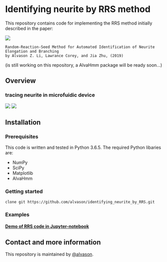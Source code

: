# Identifying neurite by RRS method
This repository contains code for implementing the RRS method initially described in the paper:

![](https://www.nature.com/articles/s41598-019-39962-0)

```
Random-Reaction-Seed Method for Automated Identification of Neurite Elongation and Branching
by Alvason Z. Li, Lawrance Corey, and Jia Zhu, (2019)
```
(is still working on this repository, a AlvaHmm package will be ready soon...)
## Overview
### tracing neurite in microfuidic device
![](https://github.com/alvason/identifying_neurite_by_RRS/blob/master/figure/AlvaHmm_demo_edge_detection_selected_seeding_selected_seed_window0.jpg)
![](https://github.com/alvason/identifying_neurite_by_RRS/blob/master/figure/AlvaHmm_demo_edge_detection_selected_seeding_connected_way_window3.png)


## Installation
### Prerequisites
This code is written and tested in Python 3.6.5.
The required Python libaries are:
* NumPy
* SciPy
* Matplotlib
* AlvaHmm

### Getting started
```
clone git https://github.com/alvason/identifying_neurite_by_RRS.git
```
### Examples
#### [Demo of RRS code in Jupyter-notebook](https://github.com/alvason/identifying_neurite_by_RRS/blob/master/code/AlvaHmm_demo_17c1/AlvaHmm_demo_random_reaction_seed_by_feature_map_whole_17c1.ipynb)

## Contact and more information
This repository is maintained by [@alvason](https://github.com/alvason).
